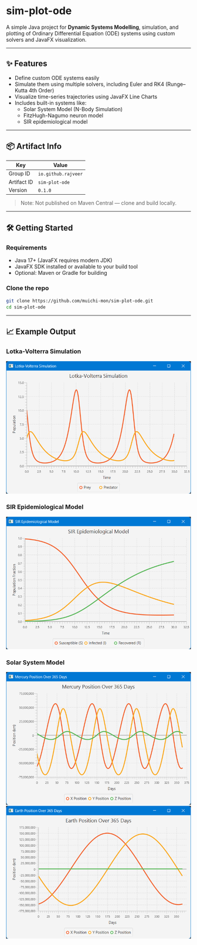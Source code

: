 # sim-plot-ode

A simple Java project for **Dynamic Systems Modelling**, simulation, and plotting of Ordinary Differential Equation (ODE) systems using custom solvers and JavaFX visualization.

---

## ✨ Features

- Define custom ODE systems easily
- Simulate them using multiple solvers, including Euler and RK4 (Runge–Kutta 4th Order)
- Visualize time-series trajectories using JavaFX Line Charts
- Includes built-in systems like:
    - Solar System Model (N-Body Simulation)
    - FitzHugh-Nagumo neuron model
    - SIR epidemiological model

---

## 📦 Artifact Info

| Key         | Value                  |
|-------------|------------------------|
| Group ID    | `io.github.rajveer`    |
| Artifact ID | `sim-plot-ode`         |
| Version     | `0.1.0`                |

> Note: Not published on Maven Central — clone and build locally.

---

## 🛠️ Getting Started

### Requirements

- Java 17+ (JavaFX requires modern JDK)
- JavaFX SDK installed or available to your build tool
- Optional: Maven or Gradle for building

### Clone the repo

```bash
git clone https://github.com/muichi-mon/sim-plot-ode.git
cd sim-plot-ode
```

---

## 📈 Example Output

### Lotka-Volterra Simulation
![Lotka-Volterra Plot](src/main/resources/io/github/rajveer/simplotode/images/lotka-volterra-plot.png)

### SIR Epidemiological Model
![SIR Plot](src/main/resources/io/github/rajveer/simplotode/images/sir-plot.png)

### Solar System Model
![Mercury-Position Plot](src/main/resources/io/github/rajveer/simplotode/images/mercury-pos-plot.png) 
![Earth-Position Plot](src/main/resources/io/github/rajveer/simplotode/images/earth-pos-plot.png)


